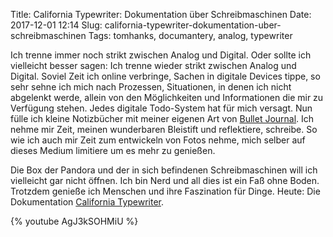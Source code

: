 Title: California Typewriter: Dokumentation über Schreibmaschinen
Date: 2017-12-01 12:14
Slug: california-typewriter-dokumentation-uber-schreibmaschinen
Tags: tomhanks, documantery, analog, typewriter

Ich trenne immer noch strikt zwischen Analog und Digital. Oder sollte ich vielleicht besser sagen: Ich trenne wieder strikt zwischen Analog und Digital. Soviel Zeit ich online verbringe, Sachen in digitale Devices tippe, so sehr sehne ich mich nach Prozessen, Situationen, in denen ich nicht abgelenkt werde, allein von den Möglichkeiten und Informationen die mir zu Verfügung stehen. Jedes digitale Todo-System hat für mich versagt. Nun fülle ich kleine Notizbücher mit meiner eigenen Art von [Bullet Journal](http://bulletjournal.com/get-started/). Ich nehme mir Zeit, meinen wunderbaren Bleistift und reflektiere, schreibe. So wie ich auch mir Zeit zum entwickeln von Fotos nehme, mich selber auf dieses Medium limitiere um es mehr zu genießen.

Die Box der Pandora und der in sich befindenen Schreibmaschinen will ich vielleicht gar nicht öffnen. Ich bin Nerd und all dies ist ein Faß ohne Boden. Trotzdem genieße ich Menschen und ihre Faszination für Dinge. Heute: Die Dokumentation [California Typewriter](http://californiatypewritermovie.com/).

{% youtube AgJ3kSOHMiU %}

